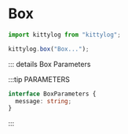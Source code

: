 # Box

```js
import kittylog from "kittylog";

kittylog.box("Box...");
```

::: details Box Parameters

:::tip PARAMETERS

```ts
interface BoxParameters {
  message: string;
}
```

:::
